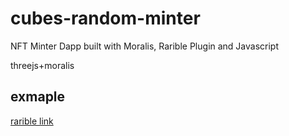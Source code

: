 # cubes-random-minter

NFT Minter Dapp built with Moralis, Rarible Plugin and Javascript

threejs+moralis

## exmaple

[rarible link](https://rarible.com/token/0xf6793da657495ffeff9ee6350824910abc21356c:37268655778482429449284118906968186200180468563238146401157742791608739299342?tab=details)
